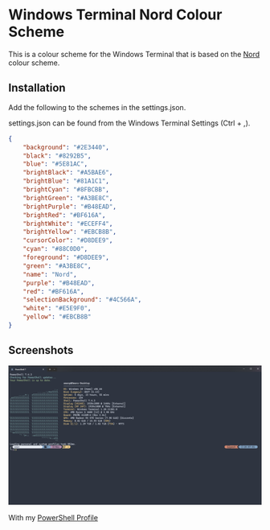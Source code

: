 # Windows Terminal Nord Colour Scheme

This is a colour scheme for the Windows Terminal that is based on the [Nord](https://www.nordtheme.com/) colour scheme.

## Installation

Add the following to the schemes in the settings.json.

settings.json can be found from the Windows Terminal Settings (Ctrl + ,).

```json
{
    "background": "#2E3440",
    "black": "#8292B5",
    "blue": "#5E81AC",
    "brightBlack": "#A5BAE6",
    "brightBlue": "#81A1C1",
    "brightCyan": "#8FBCBB",
    "brightGreen": "#A3BE8C",
    "brightPurple": "#B48EAD",
    "brightRed": "#BF616A",
    "brightWhite": "#ECEFF4",
    "brightYellow": "#EBCB8B",
    "cursorColor": "#D8DEE9",
    "cyan": "#88C0D0",
    "foreground": "#D8DEE9",
    "green": "#A3BE8C",
    "name": "Nord",
    "purple": "#B48EAD",
    "red": "#BF616A",
    "selectionBackground": "#4C566A",
    "white": "#E5E9F0",
    "yellow": "#EBCB8B"
}
```

## Screenshots

![Screenshot 1](screenshots/screenshot1.png)

With my [PowerShell Profile](https://github.com/owen-3456/powershell-profile)
